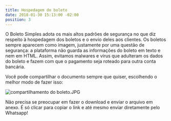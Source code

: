 ```yaml
---
title: Hospedagem do boleto
date: 2018-01-30 15:13:00 -02:00
position: 3
---
```


O Boleto Simples adota os mais altos padrões de segurança no que diz respeito à hospedagem dos boletos e o envio deles aos clientes.
Os boletos sempre aparecem como imagem, justamente por uma questão de segurança: a plataforma não guarda as informações do boleto em texto e nem em HTML. Assim, evitamos malwares e vírus que adulteram os dados do boleto e fazem com que o pagamento seja roteado para outra conta bancária.

Você pode compartilhar o documento sempre que quiser, escolhendo o melhor modo de fazer isso:

![compartilhamento do boleto.JPG](/uploads/compartilhamento%20do%20boleto.JPG)

Não precisa se preocupar em fazer o download e enviar o arquivo em anexo. É só clicar para copiar o link e até mesmo enviar diretamente pelo Whatsapp!